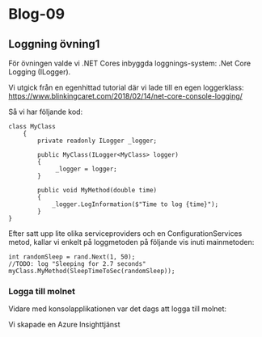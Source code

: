 # Blog-09

## Loggning övning1

För övningen valde vi .NET Cores inbyggda loggnings-system: .Net Core Logging (ILogger).

Vi utgick från en egenhittad tutorial där vi lade till en egen loggerklass:
https://www.blinkingcaret.com/2018/02/14/net-core-console-logging/

Så vi har följande kod:

```
class MyClass
    {
   		private readonly ILogger _logger;

	   	public MyClass(ILogger<MyClass> logger)
    	{
	       	 _logger = logger;
    	}

    	public void MyMethod(double time)
    	{
        	_logger.LogInformation($"Time to log {time}");
    	}
}
```

Efter satt upp lite olika serviceproviders och en ConfigurationServices metod, kallar vi enkelt på loggmetoden på följande vis inuti mainmetoden:

```
int randomSleep = rand.Next(1, 50);
//TODO: log "Sleeping for 2.7 seconds"
myClass.MyMethod(SleepTimeToSec(randomSleep));
```

### Logga till molnet

Vidare med konsolapplikationen var det dags att logga till molnet:

Vi skapade en Azure Insighttjänst